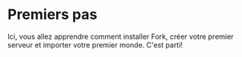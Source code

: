 # Premiers pas
Ici, vous allez apprendre comment installer Fork, créer votre premier serveur et importer votre premier monde. C&apos;est parti!

<!--- Translated by CapJumper --->